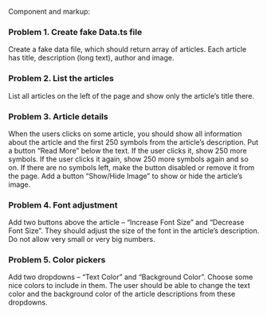  Component and markup:

### Problem 1. Create fake Data.ts file
Create a fake data file, which should return array of articles. Each article has title, description (long text), author and
image.

### Problem 2. List the articles
List all articles on the left of the page and show only the article’s title there.

### Problem 3. Article details
When the users clicks on some article, you should show all information about the article and the first 250 symbols
from the article’s description. Put a button “Read More” below the text. If the user clicks it, show 250 more symbols.
If the user clicks it again, show 250 more symbols again and so on. If there are no symbols left, make the button
disabled or remove it from the page. Add a button “Show/Hide Image” to show or hide the article’s image.

### Problem 4. Font adjustment
Add two buttons above the article – “Increase Font Size” and “Decrease Font Size”. They should adjust the size of
the font in the article’s description. Do not allow very small or very big numbers.

### Problem 5. Color pickers
Add two dropdowns – “Text Color” and “Background Color”. Choose some nice colors to include in them. The user
should be able to change the text color and the background color of the article descriptions from these dropdowns.
